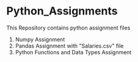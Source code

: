 # Python_Assignments
This Repository contains python assignment files
1. Numpy Assignment
2. Pandas Assignment with "Salaries.csv" file
3. Python Functions and Data Types Assignment
